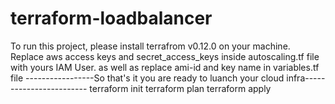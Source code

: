 # terraform-loadbalancer

To run this project, please install terrafrom v0.12.0 on your machine.
Replace aws access keys and secret_access_keys inside autoscaling.tf file with yours IAM User.
as well as replace ami-id and key name in variables.tf file
-----------------So that's it you are ready to luanch your cloud infra------------------------
terraform init
terraform plan
terraform apply
